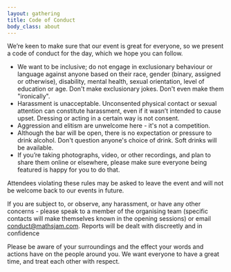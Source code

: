 ```yaml
---
layout: gathering
title: Code of Conduct
body_class: about
---
```


We’re keen to make sure that our event is great for everyone, so we present a code of conduct for the day, which we hope you can follow.

- We want to be inclusive; do not engage in exclusionary behaviour or language against anyone based on their race, gender (binary, assigned or otherwise), disability, mental health, sexual orientation, level of education or age. Don't make exclusionary jokes. Don't even make them "ironically".
- Harassment is unacceptable. Unconsented physical contact or sexual attention can constitute harassment, even if it wasn’t intended to cause upset. Dressing or acting in a certain way is not consent.
- Aggression and elitism are unwelcome here - it's not a competition.
- Although the bar will be open, there is no expectation or pressure to drink alcohol. Don't question anyone's choice of drink. Soft drinks will be available.
- If you’re taking photographs, video, or other recordings, and plan to share them online or elsewhere, please make sure everyone being featured is happy for you to do that.

Attendees violating these rules may be asked to leave the event and will not be welcome back to our events in future.

If you are subject to, or observe, any harassment, or have any other concerns - please speak to a member of the organising team (specific contacts will make themselves known in the opening sessions) or email <a href="mailto:conduct@mathsjam.com">conduct@mathsjam.com</a>. Reports will be dealt with discreetly and in confidence

Please be aware of your surroundings and the effect your words and actions have on the people around you. We want everyone to have a great time, and treat each other with respect. 
